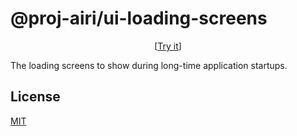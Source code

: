 # @proj-airi/ui-loading-screens

<p align="center">
  [<a href="https://proj-airi-packages-ui-loading-screens.netlify.app/">Try it</a>]
</p>

The loading screens to show during long-time application startups.

## License

[MIT](../../LICENSE)
